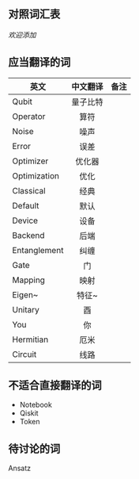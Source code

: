 ## 对照词汇表
*欢迎添加*

## 应当翻译的词
| 英文 | 中文翻译 | 备注 |
| ------------- |:-------------:| -----:|
| Qubit | 量子比特 |
|Operator|算符|
|Noise|噪声|
|Error|误差|
|Optimizer|优化器|
|Optimization|优化|
|Classical|经典|
|Default|默认|
|Device|设备|
|Backend|后端|
|Entanglement|纠缠|
|Gate|门|
|Mapping|映射|
|Eigen~|特征~|
|Unitary|酉|
|You|你|
|Hermitian|厄米|
|Circuit|线路|
## 不适合直接翻译的词
- Notebook
- Qiskit
- Token


## 待讨论的词

Ansatz
